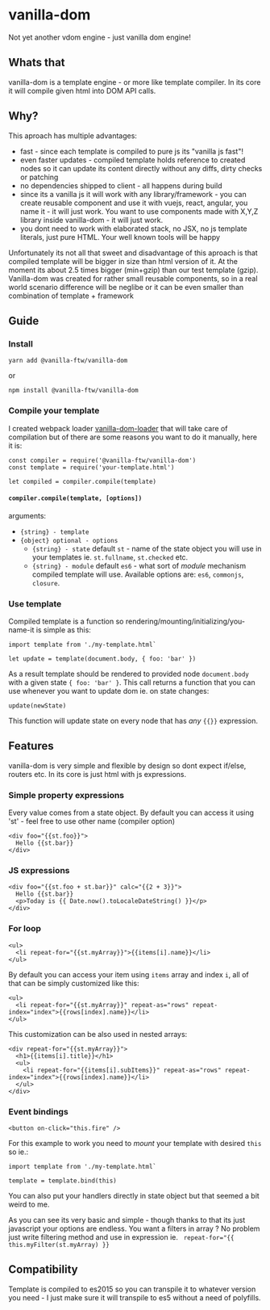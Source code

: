 # vanilla-dom
Not yet another vdom engine - just vanilla dom engine!

## Whats that
vanilla-dom is a template engine - or more like template compiler.
In its core it will compile given html into DOM API calls.

## Why?
This aproach has multiple advantages:
-  fast - since each template is compiled to pure js its "vanilla js fast"!
-  even faster updates - compiled template holds reference to created nodes so it can update its content directly without any diffs, dirty checks or patching
-  no dependencies shipped to client - all happens during build
-  since its a vanilla js it will work with any library/framework - you can create reusable component and use it with vuejs, react, angular, you name it - it will just work. You want to use components made with X,Y,Z library inside vanilla-dom - it will just work.
-  you dont need to work with elaborated stack, no JSX, no js template literals, just pure HTML. Your well known tools will be happy

Unfortunately its not all that sweet and disadvantage of this aproach is that compiled template will be bigger in size than html version of it. At the moment its about 2.5 times bigger (min+gzip) than our test template (gzip). Vanilla-dom was created for rather small reusable components, so in a real world scenario difference will be neglibe or it can be even smaller than combination of template + framework

## Guide

### Install
```
yarn add @vanilla-ftw/vanilla-dom
```
or 
```
npm install @vanilla-ftw/vanilla-dom
```

### Compile your template
I created webpack loader [vanilla-dom-loader](http://github.com/mgibas/vanilla-dom-loader) that will take care of compilation but of there are some reasons you want to do it manually, here it is:
```
const compiler = require('@vanilla-ftw/vanilla-dom')
const template = require('your-template.html')

let compiled = compiler.compile(template)
```

#### `compiler.compile(template, [options])`

arguments:
-  `{string} - template`
-  `{object} optional - options`
    * `{string} - state` default `st` - name of the state object you will use in your templates ie. `st.fullname`, `st.checked` etc.
    * `{string} - module` default `es6` - what sort of _module_ mechanism compiled template will use. Available options are: `es6`, `commonjs`, `closure`. 
 
### Use template
Compiled template is a function so rendering/mounting/initializing/you-name-it is simple as this:
```
import template from './my-template.html`

let update = template(document.body, { foo: 'bar' })
```
As a result template should be rendered to provided node `document.body` with a given state `{ foo: 'bar' }`. This call returns a function that you can use whenever you want to update dom ie. on state changes:

```
update(newState)
```

This function will update state on every node that has *any* `{{}}` expression.

## Features

vanilla-dom is very simple and flexible by design so dont expect if/else, routers etc. In its core is just html with js expressions.

### Simple property expressions
Every value comes from a state object. By default you can access it using 'st' - feel free to use other name (compiler option)
```
<div foo="{{st.foo}}">
  Hello {{st.bar}}
</div>
```

### JS expressions
```
<div foo="{{st.foo + st.bar}}" calc="{{2 + 3}}">
  Hello {{st.bar}}
  <p>Today is {{ Date.now().toLocaleDateString() }}</p>
</div>
```

### For loop
```
<ul>
  <li repeat-for="{{st.myArray}}">{{items[i].name}}</li>
</ul>
```
By default you can access your item using `items` array and index `i`, all of that can be simply customized like this:
```
<ul>
  <li repeat-for="{{st.myArray}}" repeat-as="rows" repeat-index="index">{{rows[index].name}}</li>
</ul>
```
This customization can be also used in nested arrays:
```
<div repeat-for="{{st.myArray}}">
  <h1>{{items[i].title}}</h1>
  <ul>
    <li repeat-for="{{items[i].subItems}}" repeat-as="rows" repeat-index="index">{{rows[index].name}}</li>
  </ul>
</div>
```

### Event bindings
```
<button on-click="this.fire" />
```
For this example to work you need to _mount_ your template with desired `this` so ie.:
```
import template from './my-template.html`

template = template.bind(this)
```

You can also put your handlers directly in state object but that seemed a bit weird to me.

As you can see its very basic and simple - though thanks to that its just javascript your options are endless. You want a filters in array ? No problem just write filtering method and use in expression ie. ``` repeat-for="{{ this.myFilter(st.myArray) }}```

## Compatibility
Template is compiled to es2015 so you can transpile it to whatever version you need - I just make sure it will transpile to es5 without a need of polyfills. 

